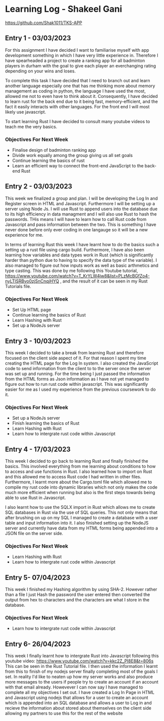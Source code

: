 # Learning Log - Shakeel Gani
https://github.com/Shak1011/TKS-APP
## Entry 1 - 03/03/2023
For this assignment I have decided I want to familiarise myself with app development something in which I have very little experience in. Therefore I have spearheaded a project to create a ranking app for all badminton players in durham with the goal to give each player an everchanging rating depending on your wins and loses. 

To complete this task I have decided that I need to branch out and learn another language especially one that has me thinking more about memory management as coding in python, the language I have used the most, allowed me not to even have to think about it. Consequently, I have decided to learn rust for the back end due to it being fast, memory-efficient, and the fact it easily interacts with other languages. For the front end I will most likely use javascript.

To start learning Rust I have decided to consult many youtube videos to teach me the very basics. 

### Objectives For Next Week
* Finalise design of badminton ranking app 
* Divide work equally among the group giving us all set goals
* Continue learning the basics of rust
* Learn an efficient way to connect the front-end JavaScript to the back-end Rust

## Entry 2 - 03/03/2023
This week we finalized a group and plan. I will be developing the Log In and Register screen in HTML and Javascript. Furthermore I will be setting up a server using Node Js. I will use Rust to append users into the database due to its high efficiency in data managment and I will also use Rust to hash the passwords. THis means I will have to learn how to call Rust code from Javascript and pass information between the two. This is something I have never done before only ever coding in one langauge so it will be a new experience for me. 

In terms of learning Rust this week I have learnt how to do the basics such a setting up a rust file using cargo build. Furthermore, I have also been learning how variables and data types work in Rust (which is significantly harder than python due to having to specify the data type of the variable). I also managed to figure out how inputs work as well as basic arthmetics and type casting. This was done by me following this Youtube tutorial, https://www.youtube.com/watch?v=T_KrYLW4jw8&list=PLzMcBGfZo4-nyLTlSRBvo0zjSnCnqjHYQ , and the result of it can be seen in my Rust Tutorials file. 

### Objectives For Next Week
* Set Up HTML page 
* Continue learning the basics of Rust
* Learn Hashing with Rust
* Set up a NodeJs server

## Entry 3 - 10/03/2023
This week I decided to take a break from learning Rust and therefore focused on the client side aspect of it. For that reason I spent my time creating the HTML page for the Log In system. I also created the JavaScript code to send information from the client to to the server once the server was set up and running. For the time being I just passed the information from the HTML forms as Json information as I have not yet managed to figure out how to run rust code within javascript. This was significantly easier for me as I used my experience from the previous coursework to do it.

### Objectives For Next Week
* Set up a NodeJs server
* Finish learning the basics of Rust
* Learn Hashing with Rust
* Learn how to intergrate rust code within Javascript

## Entry 4 - 17/03/2023
This week I decided to go back to learning Rust and finally finished the basics. This involved everything from me learning about conditions to how to access and use functions in Rust. I also learned how to import on Rust and this allowed me to access Rust code I had written in other files. Furthermore, I learnt more about the Cargo.toml file which allowed me to compile my rust code into dynamic libraries which not only makes the code much more efficient when running but also is the first steps towards being able to use Rust in Javascript.

I also learnt how to use the SQLX import in Rust which allows me to create SQL databases in Rust via the use of SQL queries. This not only means that after brushing on up on my SQL I managed to create a database with a user table and input information into it. I also finished setting up the NodeJS server and currently have data from my HTML forms being appended into a JSON file on the server side.

### Objectives For Next Week
* Learn Hashing with Rust
* Learn how to intergrate rust code within Javascript

## Entry 5- 07/04/2023
This week I finished my Hashing algorithm by using SHA-2. However rather than a file I just Hash the password the user entered then converted the output from hex to characters and the characters are what I store in the database. 

### Objectives For Next Week
* Learn how to intergrate rust code within Javascript

## Entry 6- 26/04/2023
This week I finally learnt how to intergrate Rust into Javascript following this youtube video: https://www.youtube.com/watch?v=kkc2Z_PI8E8&t=806s
This can be seen in the Rust Tutorial file. I then used the information I learnt from this to finish of my nodejs server finally completing most of the goals I set. In reality I'd like to neaten up how my server works and also produce more messages to the users if people try to create an account if an account with that email already.
Howevever I can now say I have managed to complete all my objectives I set out. I have created a Log In Page in HTML and Javascript using nodejs that allows for a user to create an account which is appended into an SQL database and allows a user to Log in and recieve the information about stored about themselves on the client side allowing my partners to use this for the rest of the website
